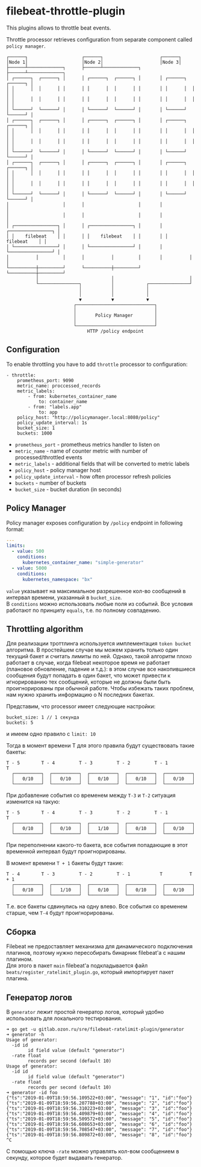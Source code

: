 # filebeat-throttle-plugin

This plugins allows to throttle beat events.

Throttle processor retrieves configuration from separate component called `policy manager`.


```
┌──────┐                    ┌──────┐                     ┌──────┐
│Node 1│                    │Node 2│                     │Node 3│
├──────┴─────────────┐      ├──────┴─────────────┐       ├──────┴─────────────┐
│ ┌──────┐  ┌──────┐ │      │ ┌──────┐  ┌──────┐ │       │ ┌──────┐  ┌──────┐ │
│ │      │  │      │ │      │ │      │  │      │ │       │ │      │  │      │ │
│ │      │  │      │ │      │ │      │  │      │ │       │ │      │  │      │ │
│ └──────┘  └──────┘ │      │ └──────┘  └──────┘ │       │ └──────┘  └──────┘ │
│ ┌──────┐  ┌──────┐ │      │ ┌──────┐  ┌──────┐ │       │ ┌──────┐  ┌──────┐ │
│ │      │  │      │ │      │ │      │  │      │ │       │ │      │  │      │ │
│ │      │  │      │ │      │ │      │  │      │ │       │ │      │  │      │ │
│ └──────┘  └──────┘ │      │ └──────┘  └──────┘ │       │ └──────┘  └──────┘ │
│ ┌──────┐  ┌──────┐ │      │ ┌──────┐  ┌──────┐ │       │ ┌──────┐  ┌──────┐ │
│ │      │  │      │ │      │ │      │  │      │ │       │ │      │  │      │ │
│ │      │  │      │ │      │ │      │  │      │ │       │ │      │  │      │ │
│ └──────┘  └──────┘ │      │ └──────┘  └──────┘ │       │ └──────┘  └──────┘ │
│                    │      │                    │       │                    │
│                    │      │                    │       │                    │
│ ┌────────────────┐ │      │ ┌────────────────┐ │       │ ┌────────────────┐ │
│ │    filebeat    │ │      │ │    filebeat    │ │       │ │    filebeat    │ │
│ └────────────────┘ │      │ └────────────────┘ │       │ └────────────────┘ │
│          │         │      │          │         │       │          │         │
└──────────┼─────────┘      └──────────┼─────────┘       └──────────┼─────────┘
           │                           │                            │
           └───────────────┐           │            ┌───────────────┘
                           │           │            │
                           │           │            │
                           ▼           ▼            ▼
                         ┌─────────────────────────────┐
                         │                             │
                         │       Policy Manager        │
                         │                             │
                         └─────────────────────────────┘
                              HTTP /policy endpoint
```

## Configuration

To enable throttling you have to add `throttle` processor to configuration:

```
- throttle:
    prometheus_port: 9090
    metric_name: proccessed_records
    metric_labels:
        - from: kubernetes_container_name
            to: container_name
        - from: "labels.app"
            to: app
    policy_host: "http://policymanager.local:8080/policy"
    policy_update_interval: 1s
    bucket_size: 1
    buckets: 1000
```

 - `prometheus_port` - prometheus metrics handler to listen on
 - `metric_name` - name of counter metric with number of processed/throttled events
 - `metric_labels` - additional fields that will be converted to metric labels
 - `policy_host` - policy manager host
 - `policy_update_interval` - how often processor refresh policies
 - `buckets` - number of buckets
 - `bucket_size` - bucket duration (in seconds)

## Policy Manager

Policy manager exposes configuration by `/policy` endpoint in following format:
```yaml
---
limits:
  - value: 500
    conditions:
      kubernetes_container_name: "simple-generator"
  - value: 5000
    conditions:
      kubernetes_namespace: "bx"
```

`value` указывает на максимальное разрешенное кол-во сообщений в интервал времени, указанный в `bucket_size`.  
В `conditions` можно использовать любые поля из событий. Все условия работают по принципу `equals`, т.е. по полному совпадению.


## Throttling algorithm

Для реализации троттлинга используется имплементация `token bucket` алгоритма. В простейшем случае мы можем хранить только один текущий бакет и считать лимиты по ней. Однако, такой алгоритм плохо работает в случае, когда filebeat некоторое время не работает (плановое обновление, падение и т.д.): в этом случае все накопившиеся сообщения будут попадать в один бакет, что может привести к игнорированию тех сообщений, которые не должны были быть проигнорированы при обычной работе. Чтобы избежать таких проблем, нам нужно хранить информацию о N последних бакетах. 

Представим, что processor имеет следующие настройки:
```
bucket_size: 1 // 1 секунда
buckets: 5
```

и имеем одно правило с `limit: 10`

Тогда в момент времени T для этого правила будут существовать такие бакеты:
```
T - 5        T - 4         T - 3         T - 2         T - 1          T
  ┌──────────┐  ┌──────────┐  ┌──────────┐  ┌──────────┐  ┌──────────┐
  │   0/10   │  │   0/10   │  │   0/10   │  │   0/10   │  │   0/10   │
  └──────────┘  └──────────┘  └──────────┘  └──────────┘  └──────────┘
```

При добавление события со временем между `T-3` и `T-2` ситуация изменится на такую:
```
T - 5        T - 4         T - 3         T - 2         T - 1          T
  ┌──────────┐  ┌──────────┐  ┌──────────┐  ┌──────────┐  ┌──────────┐
  │   0/10   │  │   0/10   │  │   1/10   │  │   0/10   │  │   0/10   │
  └──────────┘  └──────────┘  └──────────┘  └──────────┘  └──────────┘
```

При переполнении какого-то бакета, все события попадающие в этот временной интервал будут проигнорированы.

В момент времени `T + 1` бакеты будут такие:
```
T - 4        T - 3         T - 2         T - 1           T          T + 1
  ┌──────────┐  ┌──────────┐  ┌──────────┐  ┌──────────┐  ┌──────────┐
  │   0/10   │  │   1/10   │  │   0/10   │  │   0/10   │  │   0/10   │
  └──────────┘  └──────────┘  └──────────┘  └──────────┘  └──────────┘
```

Т.е. все бакеты сдвинулись на одну влево. Все события со временем старше, чем `T-4` будут проигнорированы.


## Сборка

Filebeat не предоставляет механизма для динамического подключения плагинов, поэтому нужно пересобирать бинарник filebeat'a с нашим плагином.  
Для этого в пакет `main` filebeat'a подкладывается файл `beats/register_ratelimit_plugin.go`, который импортирует пакет плагина.

## Генератор логов

В `generator` лежит простой генератор логов, который удобно использовать для локального тестирования.  
```
➜ go get -u gitlab.ozon.ru/sre/filebeat-ratelimit-plugin/generator
➜ generator -h
Usage of generator:
  -id id
        id field value (default "generator")
  -rate float
        records per second (default 10)
Usage of generator:
  -id id
        id field value (default "generator")
  -rate float
        records per second (default 10)
➜ generator -id foo
{"ts":"2019-01-09T18:59:56.109522+03:00", "message": "1", "id":"foo"}
{"ts":"2019-01-09T18:59:56.207788+03:00", "message": "2", "id":"foo"}
{"ts":"2019-01-09T18:59:56.310223+03:00", "message": "3", "id":"foo"}
{"ts":"2019-01-09T18:59:56.409879+03:00", "message": "4", "id":"foo"}
{"ts":"2019-01-09T18:59:56.509572+03:00", "message": "5", "id":"foo"}
{"ts":"2019-01-09T18:59:56.608653+03:00", "message": "6", "id":"foo"}
{"ts":"2019-01-09T18:59:56.708547+03:00", "message": "7", "id":"foo"}
{"ts":"2019-01-09T18:59:56.809872+03:00", "message": "8", "id":"foo"}
^C
```

С помощью ключа `-rate` можно управлять кол-вом сообщением в секунду, которое будет выдавать генератор.
